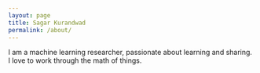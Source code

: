 ```yaml
---
layout: page
title: Sagar Kurandwad
permalink: /about/
---
```



I am a machine learning researcher, passionate about learning and sharing. I love to work through the math of things.
